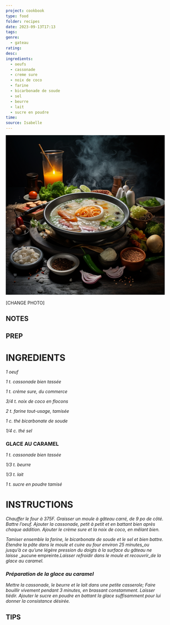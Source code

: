 ```yaml
---
project: cookbook
type: food
folder: recipes
date: 2023-09-13T17:13
tags: 
genre:
  - gateau
rating: 
desc: 
ingredients:
  - oeufs
  - cassonade
  - creme sure
  - noix de coco
  - farine
  - bicarbonade de soude
  - sel
  - beurre
  - lait
  - sucre en poudre
time: 
source: Isabelle
---
```


![IMAGE](_default.png)


[CHANGE PHOTO]


## NOTES




## PREP


# INGREDIENTS

_1 oeuf_

_1 t. cassonade bien tassée_

_1 t. crème sure, du commerce_

_3/4 t. noix de coco en flocons_

_2 t. farine tout-usage, tamisée_

_1 c. thé bicarbonate de soude_

_1/4 c. thé sel_

### GLACE AU CARAMEL

_1 t. cassonade bien tassée_

_1/3 t. beurre_

_1/3 t. lait_

_1 t. sucre en poudre tamisé_


# INSTRUCTIONS

_Chauffer le four à 375F. Graisser un moule à_
_gâteau carré, de 9 po de côté. Battre l’oeuf._
_Ajouter la cassonade, petit à petit et en battant_
_bien après chaque addition. Ajouter le crème_
_sure et la noix de coco, en mêlant bien._

_Tamiser ensemble la farine, le bicarbonate_
_de soude et le sel et bien battre. Étendre la_
_pâte dans le moule et cuire au four environ_
_25 minutes_ou jusqu’à ce qu’une légère pression_
_du doigts à la surface du gâteau ne laisse_
_aucune empreinte._Laisser refroidir dans le_
_moule et recouvrir_de la glace au caramel._

### _Préparation de la glace au caramel_

_Mettre la cassonade, le beurre et le lait dans_
_une petite casserole; Faire bouillir vivement_
_pendant 3 minutes, en brassant constamment._
_Laisser tiédir. Ajouter le sucre en poudre en_
_battant la glace suffisamment pour lui donner_
_la consistance désirée._




## TIPS



